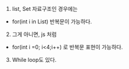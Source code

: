 1. list, Set 자료구조인 경우에는
- for(int i in List) 반복문이 가능하다.

2. 그게 아니면, js 처럼
- for(int i =0; i<4;i++) 로 반복문 표현이 가능하다.

3. While loop도 있다.
